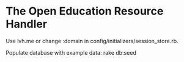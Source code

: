 The Open Education Resource Handler
===================================

Use lvh.me or change :domain in config/initializers/session_store.rb.

Populate database with example data: rake db:seed
